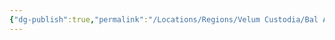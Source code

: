 ```yaml
---
{"dg-publish":true,"permalink":"/Locations/Regions/Velum Custodia/Bal Ascetica/Settlements/Augurport/Gallowside/"}
---
```


